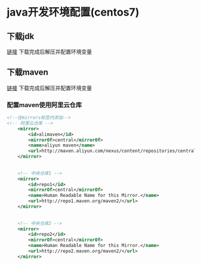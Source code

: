 # java开发环境配置(centos7)

## 下载jdk
[链接](https://www.oracle.com/java/technologies/javase/javase-jdk8-downloads.html) 下载完成后解压并配置环境变量

## 下载maven
[链接](https://mirror.bit.edu.cn/apache/maven/maven-3/3.6.3/binaries/apache-maven-3.6.3-bin.tar.gz) 下载完成后解压并配置环境变量

### 配置maven使用阿里云仓库

```xml
<!--在mirrors标签内添加-->
<!-- 阿里云仓库 -->
    <mirror>
        <id>alimaven</id>
        <mirrorOf>central</mirrorOf>
        <name>aliyun maven</name>
        <url>http://maven.aliyun.com/nexus/content/repositories/central/</url>
    </mirror>
 
 
    <!-- 中央仓库1 -->
    <mirror>
        <id>repo1</id>
        <mirrorOf>central</mirrorOf>
        <name>Human Readable Name for this Mirror.</name>
        <url>http://repo1.maven.org/maven2/</url>
    </mirror>
 
 
    <!-- 中央仓库2 -->
    <mirror>
        <id>repo2</id>
        <mirrorOf>central</mirrorOf>
        <name>Human Readable Name for this Mirror.</name>
        <url>http://repo2.maven.org/maven2/</url>
    </mirror>
```

